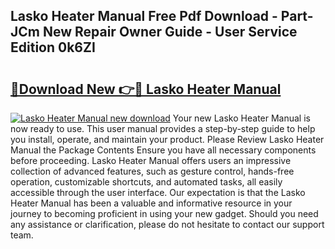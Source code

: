 ## Lasko Heater Manual Free Pdf Download - Part-JCm New Repair Owner Guide - User Service Edition 0k6ZI

# <h2><a href="http://bc22238.oget.top/?id=Lasko+Heater+Manual">🔗Download New 👉🔴 Lasko Heater Manual</a></h2>

[![Lasko Heater Manual new download](https://i.imgur.com/5g1atiW.png)](http://bc22238.oget.top/?id=Lasko+Heater+Manual)
Your new Lasko Heater Manual is now ready to use. This user manual provides a step-by-step guide to help you install, operate, and maintain your product. Please Review Lasko Heater Manual the Package Contents Ensure you have all necessary components before proceeding. Lasko Heater Manual offers users an impressive collection of advanced features, such as gesture control, hands-free operation, customizable shortcuts, and automated tasks, all easily accessible through the user interface. Our expectation is that the Lasko Heater Manual has been a valuable and informative resource in your journey to becoming proficient in using your new gadget. Should you need any assistance or clarification, please do not hesitate to contact our support team.
